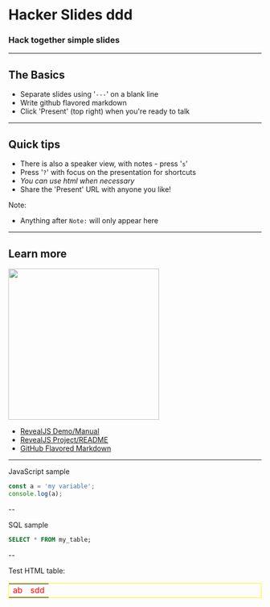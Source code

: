 # Hacker Slides ddd

### Hack together simple slides

---

## The Basics

- Separate slides using '`---`' on a blank line
- Write github flavored markdown
- Click 'Present' (top right) when you're ready to talk

---

## Quick tips

- There is also a speaker view, with notes - press '`s`'
- Press '`?`' with focus on the presentation for shortcuts
- <em>You can use html when necessary</em>
- Share the 'Present' URL with anyone you like!  

Note:
- Anything after `Note:` will only appear here 

---

## Learn more

  <img src="https://octodex.github.com/images/yaktocat.png" width="300">

- [RevealJS Demo/Manual](http://lab.hakim.se/reveal-js)
- [RevealJS Project/README](https://github.com/hakimel/reveal.js)
- [GitHub Flavored Markdown](https://help.github.com/articles/github-flavored-markdown)


---

JavaScript sample

```js
const a = 'my variable';
console.log(a);
```

--

SQL sample

```sql
SELECT * FROM my_table;
```

-- 

Test HTML table: 

<table style="border-collapse: collapse; color:red; border: 1px yellow solid">
    <tr>
        <td>ab</td>
        <td>sdd</td>
    </tr>
</table>

